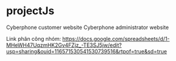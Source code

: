 # projectJs
Cyberphone customer website
Cyberphone administrator website

Link phân công nhóm: https://docs.google.com/spreadsheets/d/1-MHeWH47UqzmHK2Gv4FZjz_-TE3SJ5jw/edit?usp=sharing&ouid=116571530541530739516&rtpof=true&sd=true 